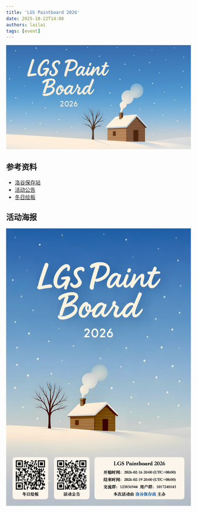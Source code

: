 ```yaml
---
title: 'LGS Paintboard 2026'
date: 2025-10-22T14:08
authors: lailai
tags: [event]
---
```


![](./assets/header.png)

<!-- truncate -->

## 参考资料

- [洛谷保存站](https://www.luogu.me)
- [活动公告](https://www.luogu.me/article/pssi9ceo)
- [冬日绘板](https://www.luogu.me/paintboard)

## 活动海报

![](./assets/poster.png)
